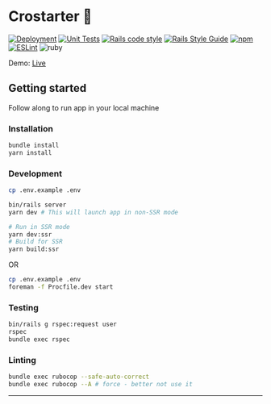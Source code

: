 # Crostarter 🎉

[![Deployment][deploy-image]][deploy-url] [![Unit Tests][rspec-image]][rspec-url] [![Rails code style][rubocop-code-style-image]][rubocop-code-style-url] [![Rails Style Guide][rails-code-style-image]][rails-code-style-url]
[![npm][npm-image]][npm-url] [![ESLint][eslint-image]][eslint-url]
![ruby][ruby-version]

Demo: [Live](https://crostarter.fly.dev/)

## Getting started

Follow along to run app in your local machine

### Installation

```bash
bundle install
yarn install
```

### Development

```bash
cp .env.example .env

bin/rails server
yarn dev # This will launch app in non-SSR mode

# Run in SSR mode
yarn dev:ssr
# Build for SSR
yarn build:ssr
```

OR

```bash
cp .env.example .env
foreman -f Procfile.dev start
```

### Testing

```bash
bin/rails g rspec:request user
rspec
bundle exec rspec
```

### Linting

```bash
bundle exec rubocop --safe-auto-correct
bundle exec rubocop --A # force - better not use it
```

---

[deploy-image]: https://github.com/lakshmaji/kickstarter/actions/workflows/deployment.yml/badge.svg?branch=main
[deploy-url]: https://github.com/lakshmaji/kickstarter/actions/workflows/deployment.yml
[rspec-image]: https://github.com/lakshmaji/kickstarter/actions/workflows/spec.yml/badge.svg?branch=main
[rspec-url]: https://github.com/lakshmaji/kickstarter/actions/workflows/spec.yml
[rubocop-code-style-image]: https://img.shields.io/badge/code_style-rubocop-brightgreen.svg
[rubocop-code-style-url]: https://github.com/rubocop/rubocop-rails
[rails-code-style-image]: https://img.shields.io/badge/code_style-community-brightgreen.svg
[rails-code-style-url]: https://rails.rubystyle.guide
[npm-image]: https://img.shields.io/npm/v/eslint-config-standard.svg
[npm-url]: https://npmjs.org/package/eslint-config-standard
[eslint-image]: https://badges.aleen42.com/src/eslint.svg
[eslint-url]: https://eslint.org/
[ruby-version]: https://img.shields.io/badge/ruby-3.1+-ruby.svg?colorA=99004d&colorB=cc0066
